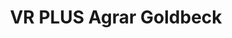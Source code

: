 ---
title: "VR PLUS Agrar Goldbeck"
url: /goldbeck/vr-plus-agrar-goldbeck-bertkower-strasse/
shop: Baustoffe
---